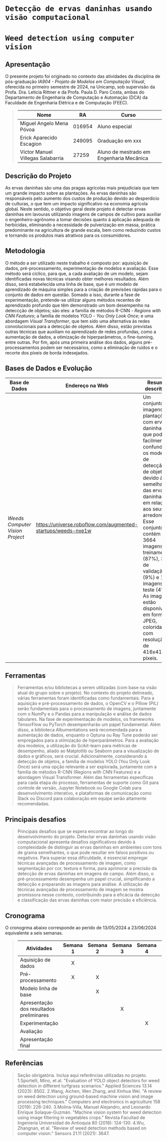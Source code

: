 # `Detecção de ervas daninhas usando visão computacional`
# `Weed detection using computer vision`

## Apresentação

O presente projeto foi originado no contexto das atividades da disciplina de pós-graduação *IA904 - Projeto de Modelos em Computação Visual*, 
oferecida no primeiro semestre de 2024, na Unicamp, sob supervisão da Profa. Dra. Leticia Rittner e da Profa. Paula D. Paro Costa, ambas do Departamento de Engenharia de Computação e Automação (DCA) da Faculdade de Engenharia Elétrica e de Computação (FEEC).

> |Nome  | RA | Curso|
> |--|--|--|
> | Miguel Angelo Mena Póvoa | 016954  | Aluno especial|
> | Erick Aparecido Escagion | 249095  | Graduação em xxx|
> | Víctor Manuel Villegas Salabarria  | 27259  | Aluno de mestrado em Engenharia Mecânica|


## Descrição do Projeto
As ervas daninhas são uma das pragas agrícolas mais prejudiciais que tem um grande impacto sobre as plantações. As ervas daninhas são responsáveis pelo aumento dos custos de produção devido ao desperdício de culturas, o que tem um impacto significativo na economia agrícola global. Neste sentido, o objetivo geral deste projeto é detectar ervas daninhas em lavouras utilizando imagens de campos de cultivo para auxiliar o engenheiro-agrônomo a tomar decisões quanto à aplicação adequada de herbicidas, eliminando a necessidade de pulverização em massa, prática predominante na agricultura de grande escala, bem como reduzindo custos e tornando os produtos mais atrativos para os consumidores. 

## Metodologia
O método a ser utilizado neste trabalho é composto por: aquisição de dados, pré-processamento, experimentação de modelos e avaliação. Esse método será cíclico, para que, a cada avaliação de um modelo, sejam identificadas novas técnicas visando obter melhores resultados. Além disso, será estabelecida uma linha de base, que é um modelo de aprendizado de máquina simples para a criação de previsões rápidas para o conjunto de dados em questão. Somado a isso, durante a fase de experimentação, pretende-se utilizar alguns métodos recentes de aprendizado profundo que têm demonstrado um bom desempenho na deteccção de objetos; são eles: a família de métodos R-CNN - *Regions with CNN Features*; a família de modelos YOLO - *You Only Look Once*; e uma abordagem *Visual Transformer*, que tem sido uma alternativa às redes convolucionais para a detecção de objetos. Além disso, estão previstas outras técnicas que auxiliam no aprendizado de redes profundas, como a aumentação de dados, a otimização de hiperparâmetros, o fine-tunning, entre outras. Por fim, após uma primeira análise dos dados, alguns pré-processamentos podem ser necessários, como a eliminação de ruídos e o recorte dos píxeis de borda indesejados. 

## Bases de Dados e Evolução

Base de Dados | Endereço na Web | Resumo descritivo
----- | ----- | -----
*Weeds Computer Vision Project* | https://universe.roboflow.com/augmented-startups/weeds-nxe1w | Um conjunto de imagens de plantações com ervas daninhas que pode facilmente confundir os modelos de detecção de objetos devido à semelhança das ervas daninhas em relação aos seus arredores. Esse conjunto contém 3664 imagens de treinamento (87%), 359 de validação (9%) e 180 imagens de teste (4%). As imagens estão disponíveis em formato JPEG, coloridas e com resolução de 416x416 píxeis.

## Ferramentas
> Ferramentas e/ou bibliotecas a serem utilizadas (com base na visão atual do grupo sobre o projeto).
No contexto do projeto delineado, várias ferramentas foram identificadas como fundamentais. Para a aquisição e pré-processamento de dados, o OpenCV e o Pillow (PIL) serão fundamentais para o processamento de imagens, juntamente com o NumPy e o Pandas para a manipulação e análise de dados tabulares. Na fase de experimentação de modelos, os frameworks TensorFlow ou PyTorch desempenharão um papel fundamental. Além disso, a biblioteca Albumentations será recomendada para a aumentação de dados, enquanto o Optuna ou Ray Tune poderão ser empregados para a otimização de hiperparâmetros. Para a avaliação dos modelos, a utilização do Scikit-learn para métricas de desempenho, aliado ao Matplotlib ou Seaborn para a visualização de dados e gráficos, será crucial. Adicionalmente, considerando a detecção de objetos, a família de modelos YOLO (You Only Look Once) será uma opção relevante a ser explorada, juntamente com a família de métodos R-CNN (Regions with CNN Features) e a abordagem Visual Transformer. Além das ferramentas específicas para cada etapa do processo, ferramentas de suporte como Git para controle de versão, Jupyter Notebook ou Google Colab para desenvolvimento interativo, e plataformas de comunicação como Slack ou Discord para colaboração em equipe serão altamente recomendadas.

## Principais desafios
> Principais desafios que se espera encontrar ao longo do desenvolvimento do projeto.
Detectar ervas daninhas usando visão computacional apresenta desafios significativos devido à complexidade de distinguir as ervas daninhas em ambientes com tons de grama semelhantes, o que pode resultar em falsos positivos ou negativos. Para superar essa dificuldade, é essencial empregar técnicas avançadas de processamento de imagem, como segmentação por cor, textura e forma, para aprimorar a precisão da detecção de ervas daninhas em imagens de campo. Além disso, o pré-processamento desempenha um papel crucial, simplificando a detecção e preparando as imagens para análise. A utilização de técnicas avançadas de processamento de imagem se mostra promissora nesse contexto, contribuindo para a eficácia da detecção e classificação das ervas daninhas com maior precisão e eficiência.

## Cronograma

O cronogrma abaixo corresponde ao perído de 13/05/2024 a 23/06/2024 equivalente a seis semanas.

> |Atividades  | Semana 1 | Semana 2| Semana 3| Semana 4| Semana 5| Semana 6| 
> |--|:--:|:--:|:--:|:--:|:--:|:--:|
> | Aquisição de dados | X | | | | | |
> | Pré-processamento |  X | X | | | | |
> | Modelo linha de base |   | X |  |  | | |
> | Apresentação dos resultados preliminares |   |  | X |  | | |
> | Experimentação |   |  | | X | X | X |
> | Avaliação |   |  |  |  | X | X |
> | Apresentação final |   |  |  |  |  | X|

## Referências
> Seção obrigatória. Inclua aqui referências utilizadas no projeto.
1.Sportelli, Mino, et al. "Evaluation of YOLO object detectors for weed detection in different turfgrass scenarios." Applied Sciences 13.14 (2023): 8502.
2.Wang, Aichen, Wen Zhang, and Xinhua Wei. "A review on weed detection using ground-based machine vision and image processing techniques." Computers and electronics in agriculture 158 (2019): 226-240.
3.Molina-Villa, Manuel Alejandro, and Leonardo Enrique Solaque-Guzmán. "Machine vision system for weed detection using image filtering in vegetables crops." Revista Facultad de Ingeniería Universidad de Antioquia 80 (2016): 124-130.
4.Wu, Zhangnan, et al. "Review of weed detection methods based on computer vision." Sensors 21.11 (2021): 3647.

